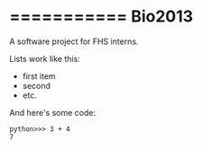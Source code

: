 ===========
Bio2013
===========

A software project for FHS interns.



Lists work like this:

 - first item
 - second
 - etc.


And here's some code:

    python>>> 3 + 4
    7